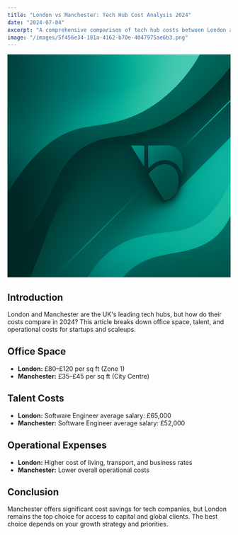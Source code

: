 ```yaml
---
title: "London vs Manchester: Tech Hub Cost Analysis 2024"
date: "2024-07-04"
excerpt: "A comprehensive comparison of tech hub costs between London and Manchester for startups and scaleups in 2024."
image: "/images/5f456e34-181a-4162-b70e-4047975ae6b3.png"
---
```


![London vs Manchester](../../public/images/5f456e34-181a-4162-b70e-4047975ae6b3.png)

## Introduction

London and Manchester are the UK's leading tech hubs, but how do their costs compare in 2024? This article breaks down office space, talent, and operational costs for startups and scaleups.

## Office Space

- **London:** £80–£120 per sq ft (Zone 1)
- **Manchester:** £35–£45 per sq ft (City Centre)

## Talent Costs

- **London:** Software Engineer average salary: £65,000
- **Manchester:** Software Engineer average salary: £52,000

## Operational Expenses

- **London:** Higher cost of living, transport, and business rates
- **Manchester:** Lower overall operational costs

## Conclusion

Manchester offers significant cost savings for tech companies, but London remains the top choice for access to capital and global clients. The best choice depends on your growth strategy and priorities. 